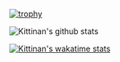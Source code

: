[![trophy](https://github-profile-trophy.vercel.app/?username=IluF1g&theme=onedark)](https://github.com/ryo-ma/github-profile-trophy)

![Kittinan's github stats](https://github-readme-stats.vercel.app/api?username=IluF1g&show_icons=true&title_color=fff&icon_color=79ff97&text_color=9f9f9f&bg_color=151515)

[![Kittinan's wakatime stats](https://github-readme-stats.vercel.app/api/wakatime?username=IluF1g&layout=compact)](https://github.com/anuraghazra/github-readme-stats)

